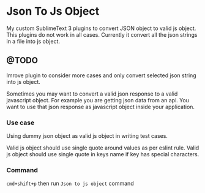 # Json To Js Object

My custom SublimeText 3 plugins to convert JSON object to valid js object. This plugins do not work in all cases. Currently it convert all the json strings in a file into js object.

## @TODO
Imrove plugin to consider more cases and only convert selected json string into js object.

Sometimes you may want to convert a valid json response to a valid javascript object. For example you are getting json data from an api. You want to use that json response as javascript object inside your application.

### Use case 
Using dummy json object as valid js object in writing test cases.

Valid js object should use single quote around values as per eslint rule.
Valid js object should use single quote in keys name if key has special characters.

### Command
 `cmd+shift+p` then run `Json to js object` command
